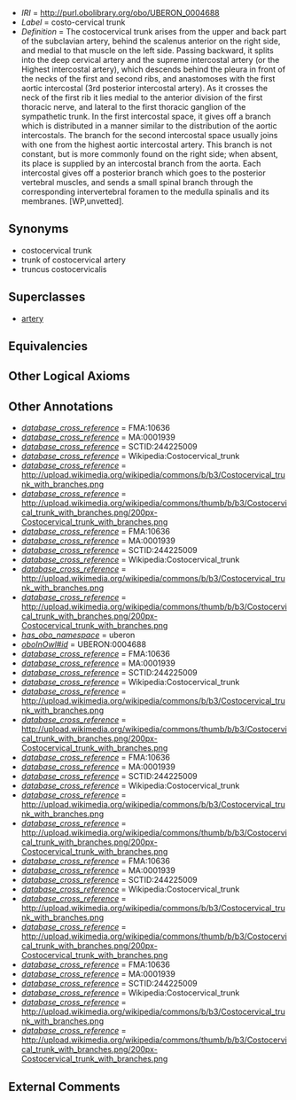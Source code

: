 * *IRI* = http://purl.obolibrary.org/obo/UBERON_0004688
 * *Label* = costo-cervical trunk
 * *Definition* = The costocervical trunk arises from the upper and back part of the subclavian artery, behind the scalenus anterior on the right side, and medial to that muscle on the left side. Passing backward, it splits into the deep cervical artery and the supreme intercostal artery (or the Highest intercostal artery), which descends behind the pleura in front of the necks of the first and second ribs, and anastomoses with the first aortic intercostal (3rd posterior intercostal artery). As it crosses the neck of the first rib it lies medial to the anterior division of the first thoracic nerve, and lateral to the first thoracic ganglion of the sympathetic trunk. In the first intercostal space, it gives off a branch which is distributed in a manner similar to the distribution of the aortic intercostals. The branch for the second intercostal space usually joins with one from the highest aortic intercostal artery. This branch is not constant, but is more commonly found on the right side; when absent, its place is supplied by an intercostal branch from the aorta. Each intercostal gives off a posterior branch which goes to the posterior vertebral muscles, and sends a small spinal branch through the corresponding intervertebral foramen to the medulla spinalis and its membranes. [WP,unvetted].

## Synonyms

 * costocervical trunk
 * trunk of costocervical artery
 * truncus costocervicalis

## Superclasses

 * [artery](../../UBERON/37/UBERON_0001637.md)

## Equivalencies


## Other Logical Axioms


## Other Annotations

 * *[database_cross_reference](../../ef/oboInOwl#hasDbXref.md)* = FMA:10636
 * *[database_cross_reference](../../ef/oboInOwl#hasDbXref.md)* = MA:0001939
 * *[database_cross_reference](../../ef/oboInOwl#hasDbXref.md)* = SCTID:244225009
 * *[database_cross_reference](../../ef/oboInOwl#hasDbXref.md)* = Wikipedia:Costocervical_trunk
 * *[database_cross_reference](../../ef/oboInOwl#hasDbXref.md)* = http://upload.wikimedia.org/wikipedia/commons/b/b3/Costocervical_trunk_with_branches.png
 * *[database_cross_reference](../../ef/oboInOwl#hasDbXref.md)* = http://upload.wikimedia.org/wikipedia/commons/thumb/b/b3/Costocervical_trunk_with_branches.png/200px-Costocervical_trunk_with_branches.png
 * *[database_cross_reference](../../ef/oboInOwl#hasDbXref.md)* = FMA:10636
 * *[database_cross_reference](../../ef/oboInOwl#hasDbXref.md)* = MA:0001939
 * *[database_cross_reference](../../ef/oboInOwl#hasDbXref.md)* = SCTID:244225009
 * *[database_cross_reference](../../ef/oboInOwl#hasDbXref.md)* = Wikipedia:Costocervical_trunk
 * *[database_cross_reference](../../ef/oboInOwl#hasDbXref.md)* = http://upload.wikimedia.org/wikipedia/commons/b/b3/Costocervical_trunk_with_branches.png
 * *[database_cross_reference](../../ef/oboInOwl#hasDbXref.md)* = http://upload.wikimedia.org/wikipedia/commons/thumb/b/b3/Costocervical_trunk_with_branches.png/200px-Costocervical_trunk_with_branches.png
 * *[has_obo_namespace](../../ce/oboInOwl#hasOBONamespace.md)* = uberon
 * *[oboInOwl#id](../../id/oboInOwl#id.md)* = UBERON:0004688
 * *[database_cross_reference](../../ef/oboInOwl#hasDbXref.md)* = FMA:10636
 * *[database_cross_reference](../../ef/oboInOwl#hasDbXref.md)* = MA:0001939
 * *[database_cross_reference](../../ef/oboInOwl#hasDbXref.md)* = SCTID:244225009
 * *[database_cross_reference](../../ef/oboInOwl#hasDbXref.md)* = Wikipedia:Costocervical_trunk
 * *[database_cross_reference](../../ef/oboInOwl#hasDbXref.md)* = http://upload.wikimedia.org/wikipedia/commons/b/b3/Costocervical_trunk_with_branches.png
 * *[database_cross_reference](../../ef/oboInOwl#hasDbXref.md)* = http://upload.wikimedia.org/wikipedia/commons/thumb/b/b3/Costocervical_trunk_with_branches.png/200px-Costocervical_trunk_with_branches.png
 * *[database_cross_reference](../../ef/oboInOwl#hasDbXref.md)* = FMA:10636
 * *[database_cross_reference](../../ef/oboInOwl#hasDbXref.md)* = MA:0001939
 * *[database_cross_reference](../../ef/oboInOwl#hasDbXref.md)* = SCTID:244225009
 * *[database_cross_reference](../../ef/oboInOwl#hasDbXref.md)* = Wikipedia:Costocervical_trunk
 * *[database_cross_reference](../../ef/oboInOwl#hasDbXref.md)* = http://upload.wikimedia.org/wikipedia/commons/b/b3/Costocervical_trunk_with_branches.png
 * *[database_cross_reference](../../ef/oboInOwl#hasDbXref.md)* = http://upload.wikimedia.org/wikipedia/commons/thumb/b/b3/Costocervical_trunk_with_branches.png/200px-Costocervical_trunk_with_branches.png
 * *[database_cross_reference](../../ef/oboInOwl#hasDbXref.md)* = FMA:10636
 * *[database_cross_reference](../../ef/oboInOwl#hasDbXref.md)* = MA:0001939
 * *[database_cross_reference](../../ef/oboInOwl#hasDbXref.md)* = SCTID:244225009
 * *[database_cross_reference](../../ef/oboInOwl#hasDbXref.md)* = Wikipedia:Costocervical_trunk
 * *[database_cross_reference](../../ef/oboInOwl#hasDbXref.md)* = http://upload.wikimedia.org/wikipedia/commons/b/b3/Costocervical_trunk_with_branches.png
 * *[database_cross_reference](../../ef/oboInOwl#hasDbXref.md)* = http://upload.wikimedia.org/wikipedia/commons/thumb/b/b3/Costocervical_trunk_with_branches.png/200px-Costocervical_trunk_with_branches.png
 * *[database_cross_reference](../../ef/oboInOwl#hasDbXref.md)* = FMA:10636
 * *[database_cross_reference](../../ef/oboInOwl#hasDbXref.md)* = MA:0001939
 * *[database_cross_reference](../../ef/oboInOwl#hasDbXref.md)* = SCTID:244225009
 * *[database_cross_reference](../../ef/oboInOwl#hasDbXref.md)* = Wikipedia:Costocervical_trunk
 * *[database_cross_reference](../../ef/oboInOwl#hasDbXref.md)* = http://upload.wikimedia.org/wikipedia/commons/b/b3/Costocervical_trunk_with_branches.png
 * *[database_cross_reference](../../ef/oboInOwl#hasDbXref.md)* = http://upload.wikimedia.org/wikipedia/commons/thumb/b/b3/Costocervical_trunk_with_branches.png/200px-Costocervical_trunk_with_branches.png

## External Comments

